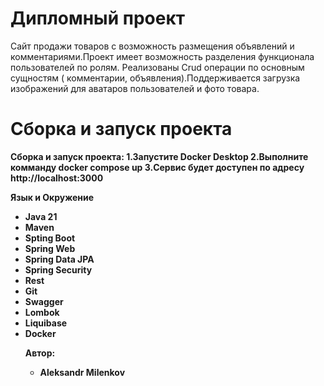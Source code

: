 <h1 align="left">Дипломный проект</h1>

Сайт продажи товаров с возможность размещения объявлений и комментариями.Проект имеет возможность разделения  функционала пользователей по ролям.
Реализованы Crud операции по основным сущностям ( комментарии, объявления).Поддерживается загрузка изображений для аватаров пользователей и фото товара.
 <p><strong>
<h1 align="left">Сборка и запуск проекта</h1>
Сборка и запуск проекта:
1.Запустите Docker Desktop
2.Выполните комманду docker compose up
3.Сервис будет доступен по адресу http://localhost:3000


  <p><strong>Язык и Окружение</strong></p>
<ul>
   <li>Java 21</li>
   <li>Maven</li>
   <li>Spting Boot</li>
   <li>Spring Web</li>
   <li>Spring Data JPA</li>
   <li>Spring Security</li>
   <li>Rest</li>
   <li>Git</li>
   <li>Swagger</li>
   <li>Lombok</li>
   <li>Liquibase</li>
   <li>Docker</li>

<p><strong>Автор:</strong></p>
<ul>
   <li>Aleksandr Milenkov</li>

</ul>

